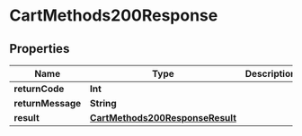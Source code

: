 

# CartMethods200Response


## Properties

Name | Type | Description | Notes
------------ | ------------- | ------------- | -------------
**returnCode** | **Int** |  |  [optional]
**returnMessage** | **String** |  |  [optional]
**result** | [**CartMethods200ResponseResult**](CartMethods200ResponseResult.md) |  |  [optional]



